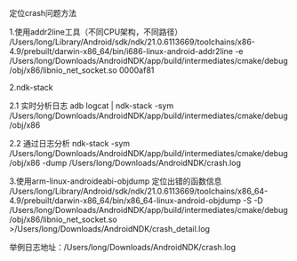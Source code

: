 定位crash问题方法

1.使用addr2line工具（不同CPU架构，不同路径）
/Users/long/Library/Android/sdk/ndk/21.0.6113669/toolchains/x86-4.9/prebuilt/darwin-x86_64/bin/i686-linux-android-addr2line -e /Users/long/Downloads/AndroidNDK/app/build/intermediates/cmake/debug/obj/x86/libnio_net_socket.so 0000af81


2.ndk-stack

2.1 实时分析日志 
    adb logcat | ndk-stack -sym /Users/long/Downloads/AndroidNDK/app/build/intermediates/cmake/debug/obj/x86

2.2 通过日志分析
    ndk-stack -sym /Users/long/Downloads/AndroidNDK/app/build/intermediates/cmake/debug/obj/x86 -dump /Users/long/Downloads/AndroidNDK/crash.log

3.使用arm-linux-androideabi-objdump  定位出错的函数信息
/Users/long/Library/Android/sdk/ndk/21.0.6113669/toolchains/x86_64-4.9/prebuilt/darwin-x86_64/bin/x86_64-linux-android-objdump -S -D /Users/long/Downloads/AndroidNDK/app/build/intermediates/cmake/debug/obj/x86/libnio_net_socket.so >/Users/long/Downloads/AndroidNDK/crash_detail.log


举例日志地址：/Users/long/Downloads/AndroidNDK/crash.log